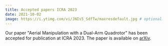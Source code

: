 ```yaml
---
title: Accepted papers ICRA 2023
date: 2021-10-02
image: https://i.ytimg.com/vi/JNIs5_SdfTw/maxresdefault.jpg # optional. Link or /assets/.. path to a 4x3 image.
---
```


Our paper "Aerial Manipulation with a Dual-Arm Quadrotor" has been accepted for publication at ICRA 2023. The paper is available on [arXiv](https://arxiv.org/abs/2110.00184).